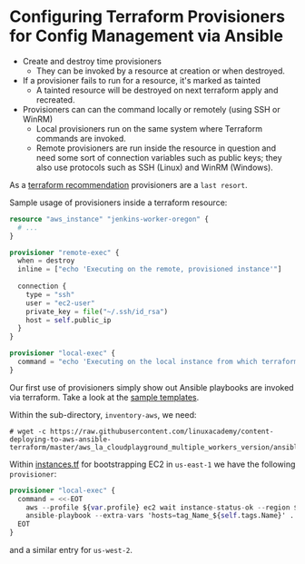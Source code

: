 # Configuring Terraform Provisioners for Config Management via Ansible

- Create and destroy time provisioners
  - They can be invoked by a resource at creation or when destroyed.
- If a provisioner fails to run for a resource, it's marked as tainted
  - A tainted resource will be destroyed on next terraform apply and recreated.
- Provisioners can can the command locally or remotely (using SSH or WinRM)
  - Local provisioners run on the same system where Terraform commands are invoked.
  - Remote provisioners are run inside the resource in question and need some sort of connection variables such as public keys; they also use protocols such as SSH (Linux) and WinRM (Windows).

As a [terraform recommendation](https://developer.hashicorp.com/terraform/language/resources/provisioners/syntax) provisioners are a `last resort`.

Sample usage of provisioners inside a terraform resource:
```terraform
resource "aws_instance" "jenkins-worker-oregon" {
  # ...
}

provisioner "remote-exec" {
  when = destroy
  inline = ["echo 'Executing on the remote, provisioned instance'"]
  
  connection {
    type = "ssh"
    user = "ec2-user"
    private_key = file("~/.ssh/id_rsa")
    host = self.public_ip
  }
}

provisioner "local-exec" {
  command = "echo 'Executing on the local instance from which terraform apply was run'"
}
```

Our first use of provisioners simply show out Ansible playbooks are invoked via terraform. Take a look at the [sample templates](../ansible/templates).

Within the sub-directory, `inventory-aws`, we need:
```shell
# wget -c https://raw.githubusercontent.com/linuxacademy/content-deploying-to-aws-ansible-terraform/master/aws_la_cloudplayground_multiple_workers_version/ansible_templates/inventory_aws/tf_aws_ec2.yml
```

Within [instances.tf](../terraform/instances.tf) for bootstrapping EC2 in `us-east-1` we have the following `provisioner`:
```terraform
provisioner "local-exec" {
  command = <<-EOT
    aws --profile ${var.profile} ec2 wait instance-status-ok --region ${var.region-master} --instance-ids ${self.id}
    ansible-playbook --extra-vars 'hosts=tag_Name_${self.tags.Name}' ../ansible/templates/jenkins-master-sample.yml
  EOT
}
```
and a similar entry for `us-west-2`.